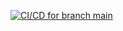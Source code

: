 [![CI/CD for branch main](https://github.com/r00tsh/golang-api-test/actions/workflows/main.yml/badge.svg)](https://github.com/r00tsh/golang-api-test/actions/workflows/main.yml)